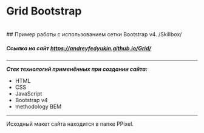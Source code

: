 # Grid Bootstrap
<br>
## Пример работы с использованием сетки Bootstrap v4. /Skillbox/

##### Ссылка на сайт https://andreyfedyukin.github.io/Grid/

---

**_Стек технологий применённых при создании сайта:_**

- HTML
- CSS
- JavaScript
- Bootstrap v4
- methodology BEM

___

Исходный макет сайта находится в папке PPixel.
